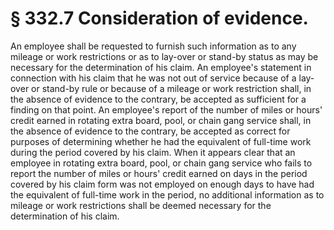 # § 332.7   Consideration of evidence.

An employee shall be requested to furnish such information as to any mileage or work restrictions or as to lay-over or stand-by status as may be necessary for the determination of his claim. An employee's statement in connection with his claim that he was not out of service because of a lay-over or stand-by rule or because of a mileage or work restriction shall, in the absence of evidence to the contrary, be accepted as sufficient for a finding on that point. An employee's report of the number of miles or hours' credit earned in rotating extra board, pool, or chain gang service shall, in the absence of evidence to the contrary, be accepted as correct for purposes of determining whether he had the equivalent of full-time work during the period covered by his claim. When it appears clear that an employee in rotating extra board, pool, or chain gang service who fails to report the number of miles or hours' credit earned on days in the period covered by his claim form was not employed on enough days to have had the equivalent of full-time work in the period, no additional information as to mileage or work restrictions shall be deemed necessary for the determination of his claim.




